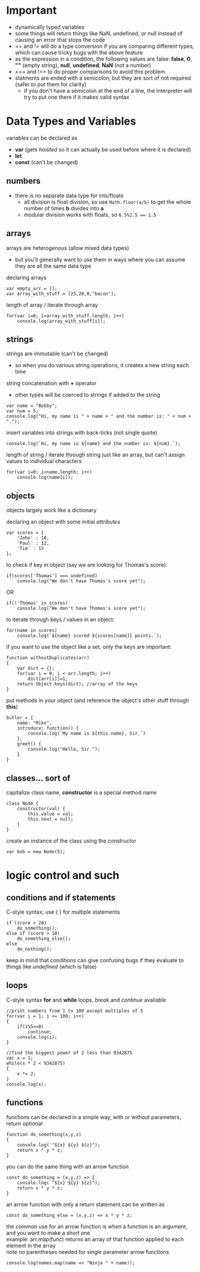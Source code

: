 # Important

- dynamically typed variables
- some things will return things like NaN, undefined, or null instead of causing an error that stops the code
- == and != will do a type conversion if you are comparing different types, which can cause tricky bugs with the above feature
- as the expression in a condition, the following values are false: **false**, **0**, **""** (empty string), **null**, **undefined**, **NaN** (not a number)
- === and !== to do proper comparisons to avoid this problem
- statments are ended with a semicolon, but they are sort of not required (safer to put them for clarity)
  - if you don't have a semicolon at the end of a line, the interpreter will try to put one there if it makes valid syntax

# Data Types and Variables

variables can be declared as
- **var** (gets *hoisted* so it can actually be used before where it is declared)
- **let**
- **const** (can't be changed)

## numbers

- there is no separate data type for ints/floats
  - all division is float division, so use `Math.floor(a/b)` to get the whole number of times **b** divides into **a**
  - modular division works with floats, so `6.5%2.5 == 1.5`

## arrays

arrays are heterogenous (allow mixed data types)
- but you'll generally want to use them in ways where you can assume they are all the same data type

declaring arrays
```
var empty_arr = [];
var array_with_stuff = [25,20,0,"bacon"];
```

length of array / iterate through array
```
for(var i=0; i<array_with_stuff.length; i++)
    console.log(array_with_stuff[i]);
```

## strings

strings are immutable (can't be changed)
- so when you do various string operations, it creates a new string each time

string concatenation with **+** operator
- other types will be coerced to strings if added to the string
```
var name = "Bobby";
var num = 5;
console.log("Hi, my name is " + name + " and the number is: " + num + ".");
```

insert variables into strings with back-ticks (not single quote)
```
console.log(`Hi, my name is ${name} and the number is: ${num}.`);
```

length of string / iterate through string just like an array, but can't assign values to individual characters
```
for(var i=0; i<name.length; i++)
    console.log(name[i]);
```

## objects

objects largely work like a dictionary

declaring an object with some initial *attributes*
```
var scores = {
    'John' : 10,
    'Paul' : 12,
    'Tim' : 13
};
```

to check if key in object (say we are looking for Thomas's score):
```
if(scores['Thomas'] === undefined)
    console.log("We don't have Thomas's score yet");
```
OR
```
if(!'Thomas' in scores)
    console.log("We don't have Thomas's score yet");
```

to iterate through keys / values in an object:
```
for(name in scores)
    console.log(`${name} scored ${scores[name]} points.`);
```

if you want to use the object like a set, only the keys are important:
```
function withoutDuplicates(arr)
{
    var dict = {};
    for(var i = 0; i < arr.length; i++)
        dict[arr[i]]=1;
    return Object.keys(dict); //array of the keys
}
```

put methods in your object (and reference the object's other stuff through **this**)
```
butler = {
    name: "Mike",
    introduce: function() {
        console.log(`My name is ${this.name}, Sir.`)
    },
    greet() {
        console.log("Hello, Sir.");
    }
}
```

## classes... sort of

capitalize class name, **constructor** is a special method name
```
class Node {
    constructor(val) {
        this.value = val;
        this.next = null;
    }
}
```

create an instance of the class using the constructor
```
var bob = new Node(5);
```

# logic control and such

## conditions and if statements

C-style syntax; use { } for multiple statements
```
if (score > 20)
    do_something();
else if (score > 10)
    do_something_else();
else
    do_nothing();
```

keep in mind that conditions can give confusing bugs if they evaluate to things like *undefined* (which is false)

## loops

C-style syntax **for** and **while** loops, *break* and *continue* available
```
//print numbers from 1 to 100 except multiples of 5
for(var i = 1; i <= 100; i++)
{
    if(i%5==0)
        continue;
    console.log(i);
}
```
```
//find the biggest power of 2 less than 9342875
var x = 1;
while(x * 2 < 9342875)
{
    x *= 2;
}
console.log(x);
```

## functions

functions can be declared in a simple way, with or without parameters, return optional
```
function do_something(x,y,z)
{
    console.log(`"${x} ${y} ${z}");
    return x * y * z;
}
```

you can do the same thing with an arrow function
```
const do_something = (x,y,z) => {
    console.log(`"${x} ${y} ${z}");
    return x * y * z;
}
```

an arrow function with only a return statement can be written as
```
const do_something_else = (x,y,z) => x * y * z;
```

the common use for an arrow function is when a function is an argument, and you want to make a short one  
example: arr.map(func) returns an array of that function applied to each element in the array  
note no parentheses needed for single parameter arrow functions
```
console.log(names.map(name => "Ninja " + name));
```
